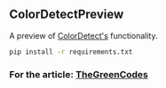 ## ColorDetectPreview

A preview of [ColorDetect's](https://colordetect.readthedocs.io/en/latest/index.html) functionality.

```bash
pip install -r requirements.txt
```

### For the article: [TheGreenCodes](https://thegreencodes.com/colordetection-python-colordetect-package)